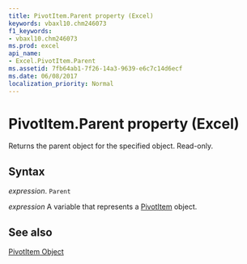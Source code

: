 ```yaml
---
title: PivotItem.Parent property (Excel)
keywords: vbaxl10.chm246073
f1_keywords:
- vbaxl10.chm246073
ms.prod: excel
api_name:
- Excel.PivotItem.Parent
ms.assetid: 7fb64ab1-7f26-14a3-9639-e6c7c14d6ecf
ms.date: 06/08/2017
localization_priority: Normal
---
```



# PivotItem.Parent property (Excel)

Returns the parent object for the specified object. Read-only.


## Syntax

_expression_. `Parent`

_expression_ A variable that represents a [PivotItem](Excel.PivotItem.md) object.


## See also


[PivotItem Object](Excel.PivotItem.md)

